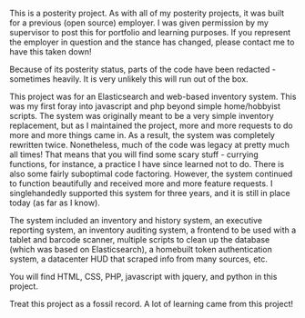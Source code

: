 This is a posterity project.  As with all of my posterity projects, it was built for a previous (open source) employer.  I was given permission by my supervisor to post this for portfolio and learning purposes.  If you represent the employer in question and the stance has changed, please contact me to have this taken down!

Because of its posterity status, parts of the code have been redacted - sometimes heavily.  It is very unlikely this will run out of the box.

This project was for an Elasticsearch and web-based inventory system.  This was my first foray into javascript and php beyond simple home/hobbyist scripts.  The system was originally meant to be a very simple inventory replacement, but as I maintained the project, more and more requests to do more and more things came in.  As a result, the system was completely rewritten twice.  Nonetheless, much of the code was legacy at pretty much all times!  That means that you will find some scary stuff - currying functions, for instance, a practice I have since learned not to do.  There is also some fairly suboptimal code factoring.  However, the system continued to function beautifully and received more and more feature requests.  I singlehandedly supported this system for three years, and it is still in place today (as far as I know).

The system included an inventory and history system, an executive reporting system, an inventory auditing system, a frontend to be used with a tablet and barcode scanner, multiple scripts to clean up the database (which was based on Elasticsearch), a homebuilt token authentication system, a datacenter HUD that scraped info from many sources, etc.

You will find HTML, CSS, PHP, javascript with jquery, and python in this project.

Treat this project as a fossil record.  A lot of learning came from this project!
